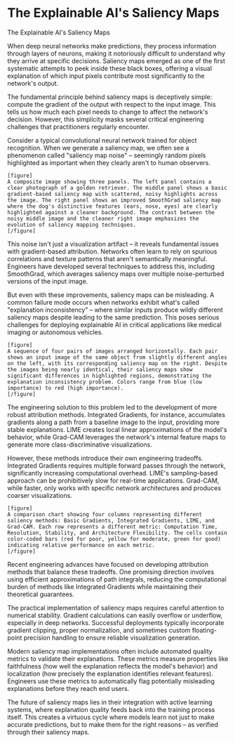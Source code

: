# The Explainable AI's Saliency Maps

The Explainable AI's Saliency Maps

When deep neural networks make predictions, they process information through layers of neurons, making it notoriously difficult to understand why they arrive at specific decisions. Saliency maps emerged as one of the first systematic attempts to peek inside these black boxes, offering a visual explanation of which input pixels contribute most significantly to the network's output.

The fundamental principle behind saliency maps is deceptively simple: compute the gradient of the output with respect to the input image. This tells us how much each pixel needs to change to affect the network's decision. However, this simplicity masks several critical engineering challenges that practitioners regularly encounter.

Consider a typical convolutional neural network trained for object recognition. When we generate a saliency map, we often see a phenomenon called "saliency map noise" – seemingly random pixels highlighted as important when they clearly aren't to human observers.

```
[figure]
A composite image showing three panels. The left panel contains a clear photograph of a golden retriever. The middle panel shows a basic gradient-based saliency map with scattered, noisy highlights across the image. The right panel shows an improved SmoothGrad saliency map where the dog's distinctive features (ears, nose, eyes) are clearly highlighted against a cleaner background. The contrast between the noisy middle image and the cleaner right image emphasizes the evolution of saliency mapping techniques.
[/figure]
```

This noise isn't just a visualization artifact – it reveals fundamental issues with gradient-based attribution. Networks often learn to rely on spurious correlations and texture patterns that aren't semantically meaningful. Engineers have developed several techniques to address this, including SmoothGrad, which averages saliency maps over multiple noise-perturbed versions of the input image.

But even with these improvements, saliency maps can be misleading. A common failure mode occurs when networks exhibit what's called "explanation inconsistency" – where similar inputs produce wildly different saliency maps despite leading to the same prediction. This poses serious challenges for deploying explainable AI in critical applications like medical imaging or autonomous vehicles.

```
[figure]
A sequence of four pairs of images arranged horizontally. Each pair shows an input image of the same object from slightly different angles on the left, with its corresponding saliency map on the right. Despite the images being nearly identical, their saliency maps show significant differences in highlighted regions, demonstrating the explanation inconsistency problem. Colors range from blue (low importance) to red (high importance).
[/figure]
```

The engineering solution to this problem led to the development of more robust attribution methods. Integrated Gradients, for instance, accumulates gradients along a path from a baseline image to the input, providing more stable explanations. LIME creates local linear approximations of the model's behavior, while Grad-CAM leverages the network's internal feature maps to generate more class-discriminative visualizations.

However, these methods introduce their own engineering tradeoffs. Integrated Gradients requires multiple forward passes through the network, significantly increasing computational overhead. LIME's sampling-based approach can be prohibitively slow for real-time applications. Grad-CAM, while faster, only works with specific network architectures and produces coarser visualizations.

```
[figure]
A comparison chart showing four columns representing different saliency methods: Basic Gradients, Integrated Gradients, LIME, and Grad-CAM. Each row represents a different metric: Computation Time, Resolution, Stability, and Architecture Flexibility. The cells contain color-coded bars (red for poor, yellow for moderate, green for good) indicating relative performance on each metric.
[/figure]
```

Recent engineering advances have focused on developing attribution methods that balance these tradeoffs. One promising direction involves using efficient approximations of path integrals, reducing the computational burden of methods like Integrated Gradients while maintaining their theoretical guarantees.

The practical implementation of saliency maps requires careful attention to numerical stability. Gradient calculations can easily overflow or underflow, especially in deep networks. Successful deployments typically incorporate gradient clipping, proper normalization, and sometimes custom floating-point precision handling to ensure reliable visualization generation.

Modern saliency map implementations often include automated quality metrics to validate their explanations. These metrics measure properties like faithfulness (how well the explanation reflects the model's behavior) and localization (how precisely the explanation identifies relevant features). Engineers use these metrics to automatically flag potentially misleading explanations before they reach end users.

The future of saliency maps lies in their integration with active learning systems, where explanation quality feeds back into the training process itself. This creates a virtuous cycle where models learn not just to make accurate predictions, but to make them for the right reasons – as verified through their saliency maps.